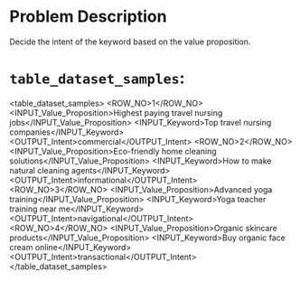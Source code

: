 # Problem Description
Decide the intent of the keyword based on the value proposition.


# `table_dataset_samples`:
<table_dataset_samples>
<rows>
    <row>
        <ROW_NO>1</ROW_NO>
        <INPUT_Value_Proposition>Highest paying travel nursing jobs</INPUT_Value_Proposition>
        <INPUT_Keyword>Top travel nursing companies</INPUT_Keyword>
        <OUTPUT_Intent>commercial</OUTPUT_Intent>
    </row>
    <row>
        <ROW_NO>2</ROW_NO>
        <INPUT_Value_Proposition>Eco-friendly home cleaning solutions</INPUT_Value_Proposition>
        <INPUT_Keyword>How to make natural cleaning agents</INPUT_Keyword>
        <OUTPUT_Intent>informational</OUTPUT_Intent>
    </row>
    <row>
        <ROW_NO>3</ROW_NO>
        <INPUT_Value_Proposition>Advanced yoga training</INPUT_Value_Proposition>
        <INPUT_Keyword>Yoga teacher training near me</INPUT_Keyword>
        <OUTPUT_Intent>navigational</OUTPUT_Intent>
    </row>
    <row>
        <ROW_NO>4</ROW_NO>
        <INPUT_Value_Proposition>Organic skincare products</INPUT_Value_Proposition>
        <INPUT_Keyword>Buy organic face cream online</INPUT_Keyword>
        <OUTPUT_Intent>transactional</OUTPUT_Intent>
    </row>
</rows>
</table_dataset_samples>